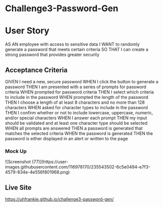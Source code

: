 # Challenge3-Password-Gen

<h1> User Story </h1>
<p> AS AN employee with access to sensitive data
I WANT to randomly generate a password that meets certain criteria
SO THAT I can create a strong password that provides greater security </p>

<h2> Acceptance Criteria </h2>
<p> GIVEN I need a new, secure password
    WHEN I click the button to generate a password
    THEN I am presented with a series of prompts for password criteria 
    WHEN prompted for password criteria
    THEN I select which criteria to include in the password
    WHEN prompted the length of the password
    THEN I choose a length of at least 8 characters and no more than 128 characters
    WHEN asked for character types to include in the password
    THEN I confirm whether or not to include lowercase, uppercase, numeric, and/or special characters
    WHEN I answer each prompt
    THEN my input should be validated and at least one character type should be selected 
    WHEN all prompts are answered
    THEN a password is generated that matches the selected criteria 
    WHEN the password is generated
    THEN the password is either displayed in an alert or written to the page </p>

<h3> Mock Up </h3>
![Screenshot (77)](https://user-images.githubusercontent.com/116978170/235543502-6c5e0494-e7f3-4579-834e-4e556f801968.png)


## Live Site
https://uhfrankie.github.io/challenge3-password-gen/



